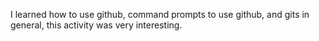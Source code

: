 I learned how to use github, command prompts to use github, and gits in general, this activity was very interesting.
